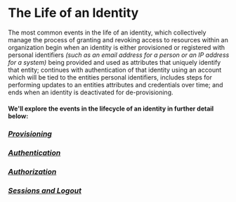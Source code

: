 # The Life of an Identity

The most common events in the life of an identity, which collectively manage the process of granting and revoking access to resources within an organization begin when an identity is either provisioned or registered with personal identifiers *(such as an email address for a person or an IP address for a system)* being provided and used as attributes that uniquely identify that entity; continues with authentication of that identity using an account which will be tied to the entities personal identifiers, includes steps for performing updates to an entities attributes and credentials over time; and ends when an identity is deactivated for de-provisioning.

#### We'll explore the events in the lifecycle of an identity in further detail below:

### ***[Provisioning](https://github.com/acfriday/life-of-an-identity/tree/main/provisioning)***

### ***[Authentication](https://github.com/acfriday/life-of-an-identity/tree/main/authentication)***

### ***[Authorization](https://github.com/acfriday/life-of-an-identity/tree/main/authorization)***

### ***[Sessions and Logout](https://github.com/acfriday/life-of-an-identity/tree/main/sessions-and-logout)***
